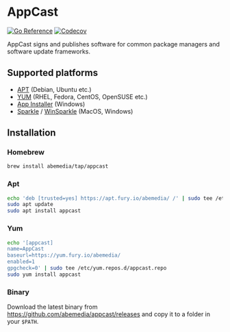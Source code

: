 # AppCast

[![Go Reference](https://pkg.go.dev/badge/github.com/abemedia/appcast.svg)](https://pkg.go.dev/github.com/abemedia/appcast)
[![Codecov](https://codecov.io/gh/abemedia/appcast/branch/master/graph/badge.svg)](https://codecov.io/gh/abemedia/appcast)

AppCast signs and publishes software for common package managers and software update frameworks.

## Supported platforms

- [APT](<https://en.wikipedia.org/wiki/APT_(software)>) (Debian, Ubuntu etc.)
- [YUM](<https://en.wikipedia.org/wiki/Yum_(software)>) (RHEL, Fedora, CentOS, OpenSUSE etc.)
- [App Installer](https://en.wikipedia.org/wiki/App_Installer) (Windows)
- [Sparkle](https://sparkle-project.org/) / [WinSparkle](https://winsparkle.org/) (MacOS, Windows)

## Installation

### Homebrew

```sh
brew install abemedia/tap/appcast
```

### Apt

```sh
echo 'deb [trusted=yes] https://apt.fury.io/abemedia/ /' | sudo tee /etc/apt/sources.list.d/appcast.list
sudo apt update
sudo apt install appcast
```

### Yum

```sh
echo '[appcast]
name=AppCast
baseurl=https://yum.fury.io/abemedia/
enabled=1
gpgcheck=0' | sudo tee /etc/yum.repos.d/appcast.repo
sudo yum install appcast
```

### Binary

Download the latest binary from <https://github.com/abemedia/appcast/releases> and copy it to a
folder in your `$PATH`.
